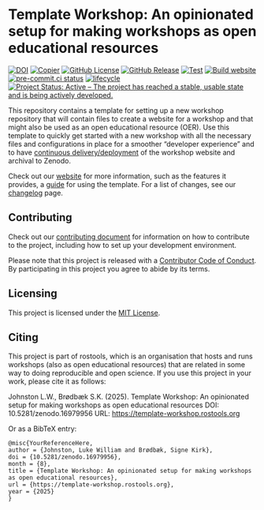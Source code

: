 

# Template Workshop: An opinionated setup for making workshops as open educational resources

[![DOI](https://zenodo.org/badge/DOI/10.5281/zenodo.16979956.svg)](https://doi.org/10.5281/zenodo.16979956)
[![Copier](https://img.shields.io/endpoint?url=https://raw.githubusercontent.com/copier-org/copier/master/img/badge/badge-grayscale-inverted-border-teal.json?raw=true.svg)](https://github.com/copier-org/copier)
[![GitHub
License](https://img.shields.io/github/license/rostools/template-workshop)](https://github.com/rostools/template-workshop/blob/main/LICENSE.md)
[![GitHub
Release](https://img.shields.io/github/v/release/rostools/template-workshop.svg)](https://github.com/rostools/template-workshop/releases/latest)
[![Test](https://github.com/rostools/template-workshop/actions/workflows/test.yml/badge.svg)](https://github.com/rostools/template-workshop/actions/workflows/test.yml)
[![Build
website](https://github.com/rostools/template-workshop/actions/workflows/build-website.yml/badge.svg)](https://github.com/rostools/template-workshop/actions/workflows/build-website.yml)
[![pre-commit.ci
status](https://results.pre-commit.ci/badge/github/rostools/template-workshop/main.svg)](https://results.pre-commit.ci/latest/github/rostools/template-workshop/main)
[![lifecycle](https://lifecycle.r-lib.org/articles/figures/lifecycle-experimental.svg)](https://lifecycle.r-lib.org/articles/stages.html#experimental)
[![Project Status: Active – The project has reached a stable, usable
state and is being actively
developed.](https://www.repostatus.org/badges/latest/active.svg)](https://www.repostatus.org/#active)

This repository contains a template for setting up a new workshop
repository that will contain files to create a website for a workshop
and that might also be used as an open educational resource (OER). Use
this template to quickly get started with a new workshop with all the
necessary files and configurations in place for a smoother “developer
experience” and to have [continuous
delivery/deployment](https://en.wikipedia.org/wiki/Continuous_delivery)
of the workshop website and archival to Zenodo.

Check out our [website](https://template-workshop.rostools.org/) for
more information, such as the features it provides, a
[guide](https://template-workshop.rostools.org/docs/guide/) for using
the template. For a list of changes, see our
[changelog](https://template-workshop.rostools.org/docs/releases/) page.

## Contributing

Check out our [contributing document](CONTRIBUTING.md) for information
on how to contribute to the project, including how to set up your
development environment.

Please note that this project is released with a [Contributor Code of
Conduct](CODE_OF_CONDUCT.md). By participating in this project you agree
to abide by its terms.

## Licensing

This project is licensed under the [MIT License](LICENSE.md).

## Citing

This project is part of rostools, which is an organisation that hosts
and runs workshops (also as open educational resources) that are related
in some way to doing reproducible and open science. If you use this
project in your work, please cite it as follows:

Johnston L.W., Brødbæk S.K. (2025). Template Workshop: An opinionated
setup for making workshops as open educational resources DOI:
10.5281/zenodo.16979956 URL: https://template-workshop.rostools.org

Or as a BibTeX entry:

    @misc{YourReferenceHere,
    author = {Johnston, Luke William and Brødbæk, Signe Kirk},
    doi = {10.5281/zenodo.16979956},
    month = {8},
    title = {Template Workshop: An opinionated setup for making workshops as open educational resources},
    url = {https://template-workshop.rostools.org},
    year = {2025}
    }
